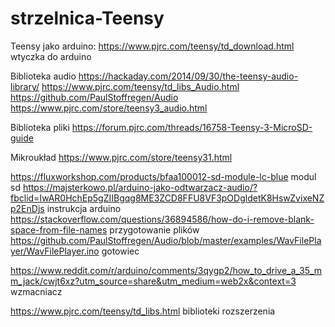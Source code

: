 # strzelnica-Teensy

Teensy jako arduino:
https://www.pjrc.com/teensy/td_download.html wtyczka do arduino



Biblioteka audio
https://hackaday.com/2014/09/30/the-teensy-audio-library/
https://www.pjrc.com/teensy/td_libs_Audio.html
https://github.com/PaulStoffregen/Audio
https://www.pjrc.com/store/teensy3_audio.html

Biblioteka pliki
https://forum.pjrc.com/threads/16758-Teensy-3-MicroSD-guide


Mikroukład
https://www.pjrc.com/store/teensy31.html


https://fluxworkshop.com/products/bfaa100012-sd-module-lc-blue modul sd 
https://majsterkowo.pl/arduino-jako-odtwarzacz-audio/?fbclid=IwAR0HchEp5gZIIBgqg8ME3ZCD8FFU8VF3pODgldetK8HswZvixeNZp2EnDjs instrukcja arduino
https://stackoverflow.com/questions/36894586/how-do-i-remove-blank-space-from-file-names przygotowanie plików 
https://github.com/PaulStoffregen/Audio/blob/master/examples/WavFilePlayer/WavFilePlayer.ino gotowiec

https://www.reddit.com/r/arduino/comments/3qygp2/how_to_drive_a_35_mm_jack/cwjt6xz?utm_source=share&utm_medium=web2x&context=3 wzmacniacz

https://www.pjrc.com/teensy/td_libs.html biblioteki rozszerzenia
